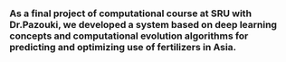 <h3 >
  As a final project of computational course at SRU with Dr.Pazouki, we developed a system based on deep learning concepts and computational evolution algorithms for predicting and optimizing use of fertilizers in Asia.
<br>
</h3>
